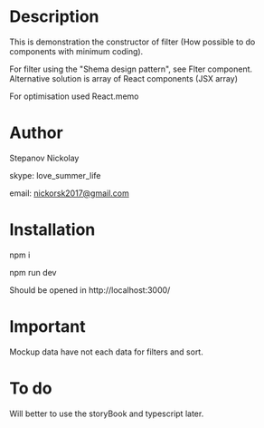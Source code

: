 # Description
This is demonstration the constructor of filter (How possible to do components with minimum coding).

For filter using the "Shema design pattern", see Flter component. Alternative solution is array of React components (JSX array)

For optimisation used React.memo


# Author
Stepanov Nickolay

skype: love_summer_life

email: nickorsk2017@gmail.com

# Installation

npm i

npm run dev

Should be opened in http://localhost:3000/

# Important

Mockup data have not each data for filters and sort.

# To do

Will better to use the storyBook and typescript later.